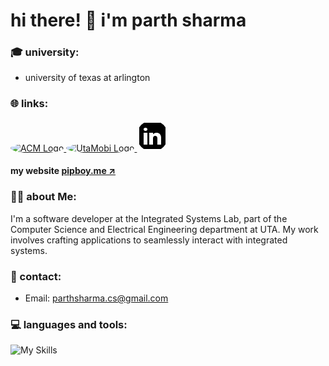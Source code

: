 # hi there! 👋 i'm parth sharma

### 🎓 university:
- university of texas at arlington

### 🌐 links:
<a href="https://github.com/acmuta/" target="_blank">
  <img style="border-radius: 50%;" width="50" height="50" src='https://avatars.githubusercontent.com/u/33638356?s=200&v=4' alt="ACM Logo">
</a>
<a href="https://utamobi.com" target="_blank">
  <img style="border-radius: 50%;" width="50" height="50" src='https://utamobi.com/icons/mobi-logomark.svg' alt="UtaMobi Logo">
</a>
<a href="https://www.linkedin.com/in/your-linkedin-username/" target="_blank">
  <img style="border-radius: 50%;" width="50" height="50" src='https://raw.githubusercontent.com/simple-icons/simple-icons/develop/icons/linkedin.svg' alt="LinkedIn Logo">
</a>
<h4>
   my website
<a href="https://www.pipboy.me/" target="_blank">
  pipboy.me &#8599;
</a>
</h4>

### 👨‍💻 about Me:
I'm a software developer at the Integrated Systems Lab, part of the Computer Science and Electrical Engineering department at UTA. My work involves crafting applications to seamlessly interact with integrated systems.

### 💼 contact:
- Email: parthsharma.cs@gmail.com

### 💻 languages and tools:
![My Skills](https://skillicons.dev/icons?i=ts,go,py,java,js,nextjs,react,c,cpp,docker,express,figma,git,linux,html,css,spring,flask,mongodb,postgres,postman,github)

